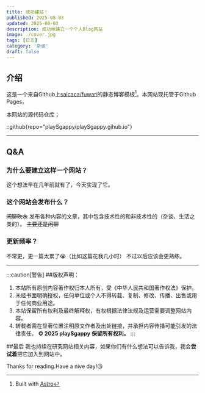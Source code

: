 ```yaml
---
title: 成功建站！
published: 2025-08-03
updated: 2025-08-03
description: 成功地建立一个个人Blog网站
image: ./cover.jpg
tags: [日志]
category: '杂谈'
draft: false
---
```


## 介绍
这是一个来自Github上[saicaca/fuwari](https://github.com/saicaca/fuwari)的静态博客模板[^1]。本网站现托管于Github Pages。

[^1]: Built with [Astro](https://astro.build/)

本网站的源代码仓库；

::github{repo="playSgappy/playSgappy.gihub.io"}

---

## Q&A

### 为什么要建立这样一个网站？
这个想法早在几年前就有了，今天实现了它。

### 这个网站会发布什么？
~~闲聊吹水~~
发布各种内容的文章，其中包含技术性的和非技术性的（杂谈、生活之类的）。
~~主要还是闲聊~~

### 更新频率？
不常更，更一篇太累了😭（比如这篇花我几小时）
不过以后应该会更熟练。

---

:::caution[警告]
##版权声明：  
1. 本站所有原创内容著作权归本人所有，受《中华人民共和国著作权法》保护。
2. 未经书面明确授权，任何单位或个人不得转载、复制、修改、传播、出售或用于任何商业用途。
3. 本站保留所有权利及最终解释权，有权根据法律法规及运营需要调整网站内容。
4. 转载者需在显著位置注明原文作者及出处链接，并承担内容传播可能引发的法律责任。
**© 2025 playSgappy 保留所有权利。**
:::

##最后
我也持续在研究网站相关内容，如果你们有什么想法可以告诉我，我会**尝试着**把它加入到网站中。

Thanks for reading.Have a nive day!😘
